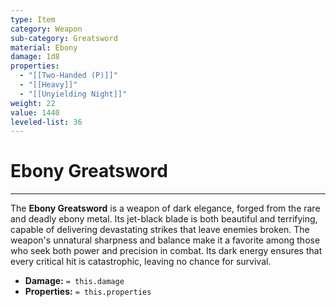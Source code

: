 ```yaml
---
type: Item
category: Weapon
sub-category: Greatsword
material: Ebony
damage: 1d8
properties:
  - "[[Two-Handed (P)]]"
  - "[[Heavy]]"
  - "[[Unyielding Night]]"
weight: 22
value: 1440
leveled-list: 36
---
```

# Ebony Greatsword
---
The **Ebony Greatsword** is a weapon of dark elegance, forged from the rare and deadly ebony metal. Its jet-black blade is both beautiful and terrifying, capable of delivering devastating strikes that leave enemies broken. The weapon's unnatural sharpness and balance make it a favorite among those who seek both power and precision in combat. Its dark energy ensures that every critical hit is catastrophic, leaving no chance for survival.

- **Damage:** `= this.damage`
- **Properties:** `= this.properties`